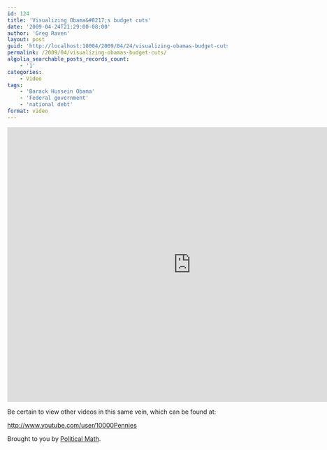 ```yaml
---
id: 124
title: 'Visualizing Obama&#8217;s budget cuts'
date: '2009-04-24T21:29:00-08:00'
author: 'Greg Raven'
layout: post
guid: 'http://localhost:10004/2009/04/24/visualizing-obamas-budget-cuts/'
permalink: /2009/04/visualizing-obamas-budget-cuts/
algolia_searchable_posts_records_count:
    - '1'
categories:
    - Video
tags:
    - 'Barack Hussein Obama'
    - 'Federal government'
    - 'national debt'
format: video
---
```


<iframe allowfullscreen="" frameborder="0" height="630" loading="lazy" src="https://www.youtube.com/embed/cWt8hTayupE?feature=oembed" width="840"></iframe>

Be certain to view other videos in this same vein, which can be found at:

<http://www.youtube.com/user/10000Pennies>

Brought to you by [Political Math](http://politicalmath.wordpress.com/).